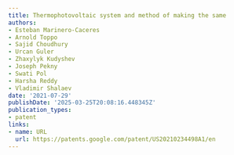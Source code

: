```yaml
---
title: Thermophotovoltaic system and method of making the same
authors:
- Esteban Marinero-Caceres
- Arnold Toppo
- Sajid Choudhury
- Urcan Guler
- Zhaxylyk Kudyshev
- Joseph Pekny
- Swati Pol
- Harsha Reddy
- Vladimir Shalaev
date: '2021-07-29'
publishDate: '2025-03-25T20:08:16.448345Z'
publication_types:
- patent
links:
- name: URL
  url: https://patents.google.com/patent/US20210234498A1/en
---
```

